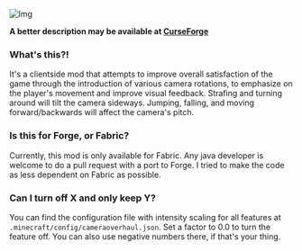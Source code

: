 
![Img](https://i.imgur.com/H3UrLFP.png)

**A better description may be available at [CurseForge](https://www.curseforge.com/minecraft/mc-mods/cameraoverhaul)**

### What's this?!
It's a clientside mod that attempts to improve overall satisfaction of the game through the introduction of various camera rotations, to emphasize on the player's movement and improve visual feedback. Strafing and turning around will tilt the camera sideways. Jumping, falling, and moving forward/backwards will affect the camera's pitch.

### Is this for Forge, or Fabric?
Currently, this mod is only available for Fabric. Any java developer is welcome to do a pull request with a port to Forge. I tried to make the code as less dependent on Fabric as possible.

### Can I turn off X and only keep Y?
You can find the configuration file with intensity scaling for all features at `.minecraft/config/cameraoverhaul.json`. Set a factor to 0.0 to turn the feature off. You can also use negative numbers there, if that's your thing.
